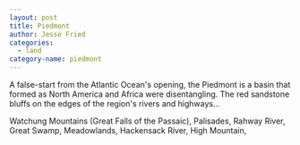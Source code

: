 ```yaml
---
layout: post
title: Piedmont
author: Jesse Fried
categories:
  - land
category-name: piedmont
---
```


A false-start from the Atlantic Ocean's opening, the Piedmont is a basin that formed as North America and Africa were disentangling. The red sandstone bluffs on the edges of the region's rivers and highways...

Watchung Mountains (Great Falls of the Passaic), Palisades, Rahway River, Great Swamp, Meadowlands, Hackensack River, High Mountain, 